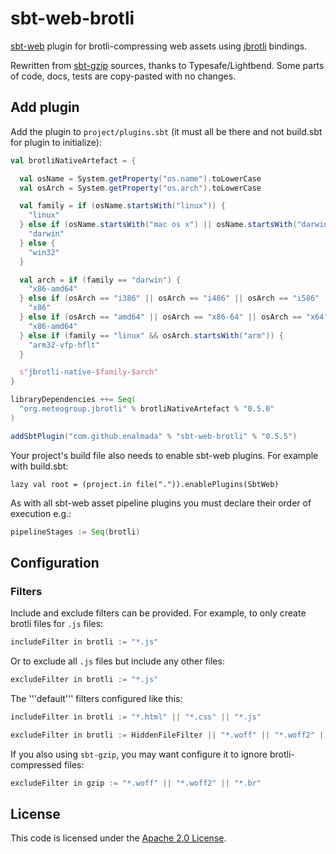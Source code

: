 sbt-web-brotli
==========

[sbt-web] plugin for brotli-compressing web assets using [jbrotli] bindings.

Rewritten from [sbt-gzip] sources, thanks to Typesafe/Lightbend.
Some parts of code, docs, tests are copy-pasted with no changes.


Add plugin
----------

Add the plugin to `project/plugins.sbt` (it must all be there and not build.sbt for plugin to initialize):

```scala
val brotliNativeArtefact = {

  val osName = System.getProperty("os.name").toLowerCase
  val osArch = System.getProperty("os.arch").toLowerCase

  val family = if (osName.startsWith("linux")) {
    "linux"
  } else if (osName.startsWith("mac os x") || osName.startsWith("darwin")) {
    "darwin"
  } else {
    "win32"
  }

  val arch = if (family == "darwin") {
    "x86-amd64"
  } else if (osArch == "i386" || osArch == "i486" || osArch == "i586" || osArch == "i686") {
    "x86"
  } else if (osArch == "amd64" || osArch == "x86-64" || osArch == "x64") {
    "x86-amd64"
  } else if (family == "linux" && osArch.startsWith("arm")) {
    "arm32-vfp-hflt"
  }

  s"jbrotli-native-$family-$arch"
}

libraryDependencies ++= Seq(
  "org.meteogroup.jbrotli" % brotliNativeArtefact % "0.5.0"
)

addSbtPlugin("com.github.enalmada" % "sbt-web-brotli" % "0.5.5")
```


Your project's build file also needs to enable sbt-web plugins. For example with build.sbt:

    lazy val root = (project.in file(".")).enablePlugins(SbtWeb)

As with all sbt-web asset pipeline plugins you must declare their order of execution e.g.:

```scala
pipelineStages := Seq(brotli)
```

Configuration
-------------

### Filters

Include and exclude filters can be provided. For example, to only create
brotli files for `.js` files:

```scala
includeFilter in brotli := "*.js"
```

Or to exclude all `.js` files but include any other files:

```scala
excludeFilter in brotli := "*.js"
```

The '''default''' filters configured like this:

```scala
includeFilter in brotli := "*.html" || "*.css" || "*.js"

excludeFilter in brotli := HiddenFileFilter || "*.woff" || "*.woff2" || "*.gz"
```

If you also using `sbt-gzip`, you may want configure it to ignore brotli-compressed files:
```scala
excludeFilter in gzip := "*.woff" || "*.woff2" || "*.br"
```

License
-------

This code is licensed under the [Apache 2.0 License][apache].

[jbrotli]: https://github.com/MeteoGroup/jbrotli
[sbt-gzip]: https://github.com/sbt/sbt-gzip
[sbt-web]: https://github.com/sbt/sbt-web
[apache]: http://www.apache.org/licenses/LICENSE-2.0.html
